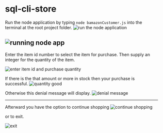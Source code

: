 # sql-cli-store
Run the node application by typing 
`node bamazonCustomer.js`
into the terminal at the root project folder.
![run the node application](https://i.gyazo.com/08afc663cfeded3a8d628e9e0bbba9d2.png)

![running node app](https://gyazo.com/883e74cbb4e836f0a490de0a38e4f650.gif)
-------------------------------------------------------------------------------------------------------------------------------------


Enter the item id number to select the item for purchase. Then supply an integer for the quantity of the item.

![enter item id and purchase quantity](https://gyazo.com/1c1588e25c50154e4601c198ef4426fd.png)



If there is the that amount or more in stock then your purchase is successful.
![quantity good](https://gyazo.com/5c6ed492c8316a0b168e2a96d5bd95dd.png)


Otherwise this denial message will display.
![denial message](https://gyazo.com/9175a824739bce2c4ac9929848c5b83c.png)


-----------------------------------------------------------------------------------------------------------------------------------------
Afterward you have the option to continue shopping
![continue shopping](https://i.gyazo.com/9a61929eb9eee56b29822a67dc16a289.gif)

or to exit.

![exit](https://i.gyazo.com/e93bdbba82209bbad23525633c1a0489.gif)
